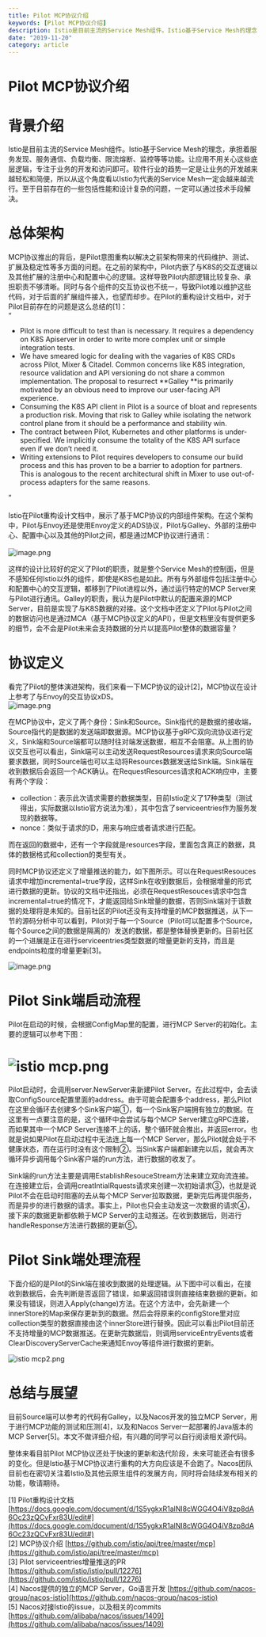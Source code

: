 ```yaml
---
title: Pilot MCP协议介绍
keywords: [Pilot MCP协议介绍]
description: Istio是目前主流的Service Mesh组件。Istio基于Service Mesh的理念，承担着服务发现、服务通信、负载均衡、限流熔断、监控等等功能
date: "2019-11-20"
category: article
---
```


# Pilot MCP协议介绍


<a name="VRC6c"></a>
# 背景介绍
Istio是目前主流的Service Mesh组件。Istio基于Service Mesh的理念，承担着服务发现、服务通信、负载均衡、限流熔断、监控等等功能。让应用不用关心这些底层逻辑，专注于业务的开发和访问即可。软件行业的趋势一定是让业务的开发越来越轻松和简便，所以从这个角度看以Istio为代表的Service Mesh一定会越来越流行。至于目前存在的一些包括性能和设计复杂的问题，一定可以通过技术手段解决。

<a name="hKDrO"></a>
# 总体架构


MCP协议推出的背后，是Pilot意图重构以解决之前架构带来的代码维护、测试、扩展及稳定性等多方面的问题。在之前的架构中，Pilot内嵌了与K8S的交互逻辑以及其他扩展的注册中心和配置中心的逻辑。这样导致Pilot内部逻辑比较复杂、承担职责不够清晰。同时与各个组件的交互协议也不统一，导致Pilot难以维护这些代码，对于后面的扩展组件接入，也望而却步。在Pilot的重构设计文档中，对于Pilot目前存在的问题是这么总结的[1]：<br />“

- Pilot is more difficult to test than is necessary. It requires a dependency on K8S Apiserver in order to write more complex unit or simple integration tests.
- We have smeared logic for dealing with the vagaries of K8S CRDs across Pilot, Mixer & Citadel. Common concerns like K8S integration, resource validation and API versioning do not share a common implementation. The proposal to resurrect **Galley **is primarily motivated by an obvious need to improve our user-facing API experience.
- Consuming the K8S API client in Pilot is a source of bloat and represents a production risk. Moving that risk to Galley while isolating the network control plane from it should be a performance and stability win.
- The contract between Pilot, Kubernetes and other platforms is under-specified. We implicitly consume the totality of the K8S API surface even if we don’t need it.
- Writing extensions to Pilot requires developers to consume our build process and this has proven to be a barrier to adoption for partners. This is analogous to the recent architectural shift in Mixer to use out-of-process adapters for the same reasons.

”<br />
<br />Istio在Pilot重构设计文档中，展示了基于MCP协议的内部组件架构。在这个架构中，Pilot与Envoy还是使用Envoy定义的ADS协议，Pilot与Galley、外部的注册中心、配置中心以及其他的Pilot之间，都是通过MCP协议进行通讯：<br />
<br />![image.png](https://cdn.nlark.com/yuque/0/2019/png/333810/1574243165093-102c6f18-c565-4e0f-a2dc-a374ccc412d4.png#align=left&display=inline&height=383&name=image.png&originHeight=766&originWidth=1256&search=&size=414042&status=done&width=628)

这样的设计比较好的定义了Pilot的职责，就是整个Service Mesh的控制面，但是不感知任何Istio以外的组件，即使是K8S也是如此。所有与外部组件包括注册中心和配置中心的交互逻辑，都移到了Pilot进程以外，通过运行特定的MCP Server来与Pilot进行通讯。Galley的职责，我认为是Pilot中默认的配置来源的MCP Server，目前是实现了与K8S数据的对接。这个文档中还定义了Pilot与Pilot之间的数据访问也是通过MCA（基于MCP协议定义的API），但是文档里没有提供更多的细节，会不会是Pilot未来会支持数据的分片以提高Pilot整体的数据容量？

<a name="GiDba"></a>
# 协议定义
看完了Pilot的整体演进架构，我们来看一下MCP协议的设计[2]，MCP协议在设计上参考了与Envoy的交互协议xDS。<br />![image.png](https://cdn.nlark.com/yuque/0/2019/png/333810/1574243165174-59e66666-d992-440d-b066-89d1825abc38.png#align=left&display=inline&height=424&name=image.png&originHeight=594&originWidth=944&search=&size=67856&status=done&width=674)

在MCP协议中，定义了两个身份：Sink和Source。Sink指代的是数据的接收端，Source指代的是数据的发送端即数据源。MCP协议基于gRPC双向流协议进行定义，Sink端和Source端都可以随时往对端发送数据，相互不会阻塞。从上图的协议交互也可以看出，Sink端可以主动发送RequestResources请求来向Source端要求数据，同时Source端也可以主动将Resources数据发送给Sink端。Sink端在收到数据后会返回一个ACK确认。在RequestResources请求和ACK响应中，主要有两个字段：

- collection：表示此次请求需要的数据类型，目前Istio定义了17种类型（测试得出，实际数据以Istio官方说法为准），其中包含了serviceentries作为服务发现的数据等。
- nonce：类似于请求的ID，用来与响应或者请求进行匹配。

而在返回的数据中，还有一个字段就是resources字段，里面包含真正的数据，具体的数据格式和collection的类型有关。

同时MCP协议还定义了增量推送的能力，如下图所示。可以在RequestResouces请求中增加incremental=true字段，这样Sink在收到数据后，会根据增量的形式进行数据的更新。协议的文档中还指出，必须在RequestResouces请求中包含incremental=true的情况下，才能返回给Sink增量的数据，否则Sink端对于该数据的处理将是未知的。目前社区的Pilot还没有支持增量的MCP数据推送，从下一节的源码分析中可以看到，Pilot对于每一个Source（Pilot可以配置多个Source，每个Source之间的数据是隔离的）发送的数据，都是整体替换更新的。目前社区的一个进展是正在进行serviceentries类型数据的增量更新的支持，而且是endpoints粒度的增量更新[3]。

![image.png](https://cdn.nlark.com/yuque/0/2019/png/333810/1574243165196-05ba5a17-e84b-44cc-89e8-9e7ee00c9fa4.png#align=left&display=inline&height=403&name=image.png&originHeight=594&originWidth=1068&search=&size=75600&status=done&width=724)


<a name="C3kOS"></a>
# Pilot Sink端启动流程

Pilot在启动的时候，会根据ConfigMap里的配置，进行MCP Server的初始化。主要的逻辑可以参考下图：

<a name="rETVj"></a>
# ![istio mcp.png](https://cdn.nlark.com/yuque/0/2019/png/333810/1574243165184-426a4245-ef40-4c44-9bbe-d36326e3151a.png#align=left&display=inline&height=1151&name=istio%20mcp.png&originHeight=1151&originWidth=951&search=&size=94058&status=done&width=951)
Pilot启动时，会调用server.NewServer来新建Pilot Server。在此过程中，会去读取ConfigSource配置里面的address。由于可能会配置多个address，那么Pilot在这里会循环去创建多个Sink客户端①，每一个Sink客户端拥有独立的数据。在这里有一点要注意的是，这个循环中会尝试与每个MCP Server建立gRPC连接，而如果其中一个MCP Server连接不上的话，整个循环就会推出，并返回error。也就是说如果Pilot在启动过程中无法连上每一个MCP Server，那么Pilot就会处于不健康状态，而在运行时没有这个限制②。当Sink客户端都新建完以后，就会再次循环异步调用每个Sink客户端的run方法，进行数据的收发了。

Sink端的run方法主要是调用EstablishResouceStream方法来建立双向流连接。在连接建立后，会调用creatIntialRquests请求来创建一次初始请求③，也就是说Pilot不会在启动时阻塞的去从每个MCP Server拉取数据，更新完后再提供服务，而是异步的进行数据的请求。事实上，Pilot也只会主动发这一次数据的请求④，接下来的数据更新都依赖于MCP Server的主动推送。在收到数据后，则进行handleResponse方法进行数据的更新⑤。

<a name="dWz8x"></a>
# Pilot Sink端处理流程

下面介绍的是Pilot的Sink端在接收到数据的处理逻辑。从下图中可以看出，在接收到数据后，会先判断是否返回了错误，如果返回错误则直接结束数据的更新。如果没有错误，则进入Apply(change)方法。在这个方法中，会先新建一个innerStore的Map来保存更新到的数据。然后会将原来的configStore里对应collection类型的数据直接由这个innerStore进行替换。因此可以看出Pilot目前还不支持增量的MCP数据推送。在更新完数据后，则调用serviceEntryEvents或者ClearDiscoveryServerCache来通知Envoy等组件进行数据的更新。

![istio mcp2.png](https://cdn.nlark.com/yuque/0/2019/png/333810/1574243165176-751ae4ee-eaab-4395-a4d1-4c2531b66d4c.png#align=left&display=inline&height=638&name=istio%20mcp2.png&originHeight=771&originWidth=618&search=&size=52868&status=done&width=511)

<a name="s5oWA"></a>
# 总结与展望
目前Source端可以参考的代码有Galley，以及Nacos开发的独立MCP Server，用于进行MCP功能的测试和压测[4]，以及和Nacos Server一起部署的Java版本的MCP Server[5]。本文不做详细介绍，有兴趣的同学可以自行阅读相关源代码。

整体来看目前Pilot MCP协议还处于快速的更新和迭代阶段，未来可能还会有很多的变化。但是Istio基于MCP协议进行重构的大方向应该是不会跑了。Nacos团队目前也在密切关注着Istio及其他云原生组件的发展方向，同时将会陆续发布相关的功能，敬请期待。

[1] Pilot重构设计文档 [https://docs.google.com/document/d/1S5ygkxR1alNI8cWGG4O4iV8zp8dA6Oc23zQCvFxr83U/edit#](https://docs.google.com/document/d/1S5ygkxR1alNI8cWGG4O4iV8zp8dA6Oc23zQCvFxr83U/edit#)<br />[2] MCP协议介绍 [https://github.com/istio/api/tree/master/mcp](https://github.com/istio/api/tree/master/mcp)<br />[3] Pilot serviceentries增量推送的PR [https://github.com/istio/istio/pull/12276](https://github.com/istio/istio/pull/12276)<br />[4] Nacos提供的独立的MCP Server，Go语言开发 [https://github.com/nacos-group/nacos-istio](https://github.com/nacos-group/nacos-istio)<br />[5] Nacos对接Istio的issue，以及相关的commits [https://github.com/alibaba/nacos/issues/1409](https://github.com/alibaba/nacos/issues/1409)

